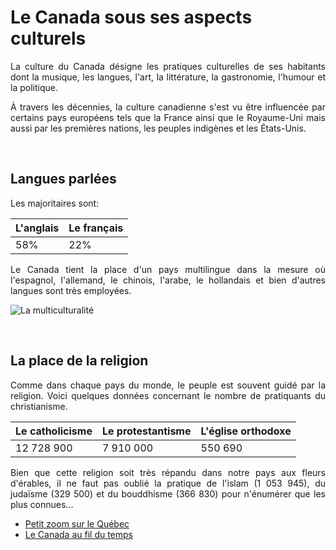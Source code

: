 # Le Canada sous ses aspects culturels

 <p align=justify> La culture du Canada désigne les pratiques culturelles de ses habitants dont la musique, les langues, l'art, la littérature, la gastronomie, l'humour et la politique. </p> 
 
<p align=justify> À travers les décennies, la culture canadienne s'est vu être influencée par certains pays européens tels que la France ainsi que le Royaume-Uni mais aussi par les premières nations, les peuples indigènes et les États-Unis. </p>
 
 &nbsp;
 
 ## Langues parlées
 

<p> Les majoritaires sont: </p>

 L'anglais | Le français
 --------- | ----------
 58%       |    22%
 
<p align=justify> Le Canada tient la place d'un pays multilingue dans la mesure où l'espagnol, l'allemand, le chinois, l'arabe, le hollandais et bien d'autres langues sont très employées. </p>
 
 ![La multiculturalité](https://i.pinimg.com/564x/84/27/71/842771c5894b1bfd08f541f247407d0f.jpg)
 
 &nbsp;
 

## La place de la religion
 
 <p align=justify> Comme dans chaque pays du monde, le peuple est souvent guidé par la religion. Voici quelques données concernant le nombre de pratiquants du christianisme. </p>
 
 Le catholicisme | Le protestantisme | L'église orthodoxe 
 --------------  |   -------------   | ------------
 12 728 900      | 7 910 000         | 550 690
 

<p align=justify>Bien que cette religion soit très répandu dans notre pays aux fleurs d'érables, il ne faut pas oublié la pratique de l'islam (1 053 945), du judaïsme (329 500) et du bouddhisme (366 830) pour n'énumérer que les plus connues... </p>


* [Petit zoom sur le Québec](./Quebec.md)
* [Le Canada au fil du temps](./index.md)

